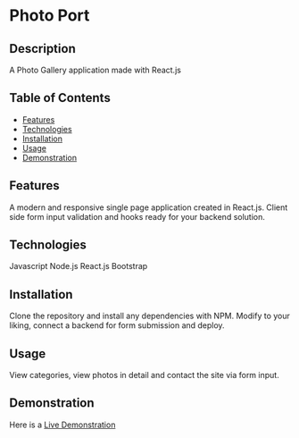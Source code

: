 # Photo Port

## Description
A Photo Gallery application made with React.js

## Table of Contents
* [Features](#features)
* [Technologies](#technologies)
* [Installation](#installation)
* [Usage](#usage)
* [Demonstration](#demonstration)

## Features
A modern and responsive single page application created in React.js.
Client side form input validation and hooks ready for your backend solution.

## Technologies
Javascript
Node.js
React.js
Bootstrap

## Installation
Clone the repository and install any dependencies with NPM. Modify to your liking, connect a backend for form submission and deploy.

## Usage
View categories, view photos in detail and contact the site via form input.

## Demonstration
Here is a [Live Demonstration](https://faceless128.github.io/photo-port)

